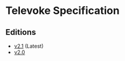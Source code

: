 # Televoke Specification

## Editions

- [v2.1](./Televoke_v2.1.md) (Latest)
- [v2.0](./Televoke_v2.md)
